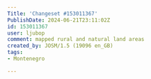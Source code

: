 ```yaml
---
Title: 'Changeset #153011367'
PublishDate: 2024-06-21T23:11:02Z
id: 153011367
user: ljubop
comment: mapped rural and natural land areas
created_by: JOSM/1.5 (19096 en_GB)
tags:
- Montenegro

---
```

